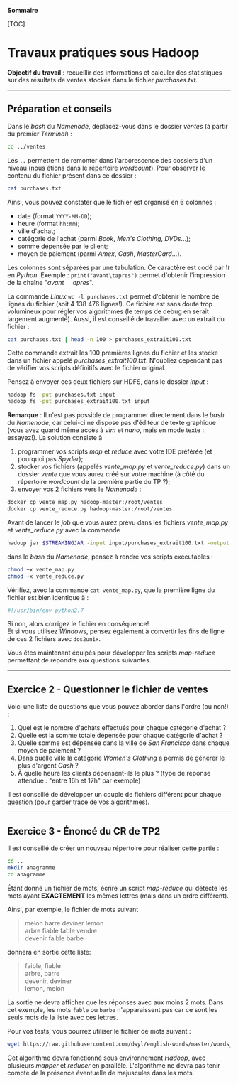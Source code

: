 **Sommaire**

[TOC]


# Travaux pratiques sous **Hadoop**

**Objectif du travail** : recueillir des informations et calculer des statistiques sur des résultats de ventes stockés dans le fichier _purchases.txt_. 


---
## Préparation et conseils

Dans le _bash_ du _Namenode_, déplacez-vous dans le dossier _ventes_ (à partir du premier _Terminal_) :
```bash
cd ../ventes
```
Les `..` permettent de remonter dans l'arborescence des dossiers d'un niveau (nous étions dans le répertoire _wordcount_). Pour observer le contenu du fichier présent dans ce dossier :
```bash
cat purchases.txt
```

Ainsi, vous pouvez constater que le fichier est organisé en 6 colonnes :

 - date (format `YYYY-MM-DD`);    
 - heure (format `hh:mm`);    
 - ville d'achat;    
 - catégorie de l'achat (parmi _Book_, _Men's Clothing_, _DVDs_...);    
 - somme dépensée par le client;    
 - moyen de paiement (parmi _Amex_, _Cash_, _MasterCard_...).

Les colonnes sont séparées par une tabulation. Ce caractère  est codé par _\t_ en _Python_. Exemple : `print("avant\tapres")` permet d'obtenir l'impression de la chaîne "_avant&nbsp;&nbsp;&nbsp;&nbsp;&nbsp;apres_".

La commande _Linux_ `wc -l purchases.txt` permet d'obtenir le nombre de lignes du fichier (soit 4 138 476 lignes!). Ce fichier est sans doute trop volumineux pour régler vos algorithmes (le temps de debug en serait largement augmenté). Aussi, il est conseillé de travailler avec un extrait du fichier :
```bash
cat purchases.txt | head -n 100 > purchases_extrait100.txt
```
Cette commande extrait les 100 premières lignes du fichier et les stocke dans un fichier appelé _purchases_extrait100.txt_. N'oubliez cependant pas de vérifier vos scripts définitifs avec le fichier original.

Pensez à envoyer ces deux fichiers sur HDFS, dans le dossier _input_ :
```bash
hadoop fs -put purchases.txt input
hadoop fs -put purchases_extrait100.txt input
```

**Remarque** : Il n'est pas possible de programmer directement dans le _bash_ du _Namenode_, car celui-ci ne dispose pas d'éditeur de texte graphique (vous avez quand même accès à _vim_ et _nano_, mais en mode texte : essayez!). La solution consiste à 

 1. programmer vos scripts _map_ et _reduce_ avec votre IDE préférée (et pourquoi pas _Spyder_);    
 1. stocker vos fichiers (appelés _vente\_map.py_ et _vente\_reduce.py_) dans un dossier _vente_ que vous aurez créé sur votre machine (à côté du répertoire _wordcount_ de la première partie du TP ?);    
 1. envoyer vos 2 fichiers vers le _Namenode_ :
```bash
docker cp vente_map.py hadoop-master:/root/ventes
docker cp vente_reduce.py hadoop-master:/root/ventes
```
 
Avant de lancer le _job_ que vous aurez prévu dans les fichiers _vente_map.py_ et _vente_reduce.py_ avec la commande 
```bash
hadoop jar $STREAMINGJAR -input input/purchases_extrait100.txt -output sortie -mapper vente_map.py -reducer vente_reduce.py -file vente_map.py -file vente_reduce.py
``` 
dans le _bash_ du _Namenode_, pensez à rendre vos scripts exécutables :
```bash
chmod +x vente_map.py
chmod +x vente_reduce.py
```   
Vérifiez, avec la commande `cat vente_map.py`, que la première ligne du fichier est bien identique à :
```bash
#!/usr/bin/env python2.7
```   
Si non, alors corrigez le fichier en conséquence!    
Et si vous utilisez _Windows_, pensez également à convertir les fins de ligne de ces 2 fichiers avec `dos2unix`.

Vous êtes maintenant équipés pour développer les scripts _map-reduce_ permettant de répondre aux questions suivantes.

---
## Exercice 2 - Questionner le fichier de ventes

Voici une liste de questions que vous pouvez aborder dans l'ordre (ou non!) :

 1. Quel est le nombre d'achats effectués pour chaque catégorie d'achat ?    
 1. Quelle est la somme totale dépensée pour chaque catégorie d'achat ?   
 1. Quelle somme est dépensée  dans la ville de _San Francisco_ dans chaque moyen de paiement ?
 1. Dans quelle ville la catégorie _Women's Clothing_ a permis de générer le plus d'argent _Cash_ ?
 1. À quelle heure les clients dépensent-ils le plus ? (type de réponse attendue : "entre 16h et 17h" par exemple)

Il est conseillé de développer un couple de fichiers différent pour chaque question (pour garder trace de vos algorithmes).


---
## Exercice 3 - Énoncé du CR de TP2

Il est conseillé de créer un nouveau répertoire pour réaliser cette partie :
```bash
cd ..
mkdir anagramme
cd anagramme
```

Étant donné un fichier de mots, écrire un script _map-reduce_ qui détecte les mots ayant **EXACTEMENT** les mêmes lettres (mais dans un ordre différent). 

Ainsi, par exemple, le fichier de mots suivant

> melon barre deviner lemon    
> arbre fiable fable vendre    
> devenir faible barbe

donnera en sortie cette liste:
   
> faible, fiable       
> arbre, barre    
> devenir, deviner    
> lemon, melon

La sortie ne devra afficher que les réponses avec aux moins 2 mots. Dans cet exemple, les mots `fable` ou `barbe` n'apparaissent pas car ce sont les seuls mots de la liste avec ces lettres.

Pour vos tests, vous pourrez utiliser le fichier de mots suivant : 
```bash
wget https://raw.githubusercontent.com/dwyl/english-words/master/words_alpha.txt
```

Cet algorithme devra fonctionné sous environnement _Hadoop_, avec plusieurs _mapper_ et _reducer_ en parallèle. L'algorithme ne devra pas tenir compte de la présence éventuelle de majuscules dans les mots.

